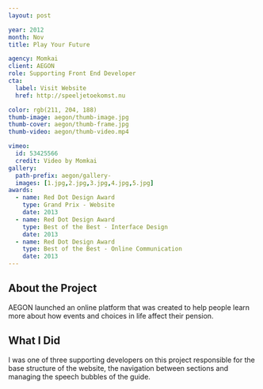 ```yaml
---
layout: post

year: 2012
month: Nov
title: Play Your Future

agency: Momkai
client: AEGON
role: Supporting Front End Developer
cta:
  label: Visit Website
  href: http://speeljetoekomst.nu

color: rgb(211, 204, 188)
thumb-image: aegon/thumb-image.jpg
thumb-cover: aegon/thumb-frame.jpg
thumb-video: aegon/thumb-video.mp4

vimeo:
  id: 53425566
  credit: Video by Momkai
gallery:
  path-prefix: aegon/gallery-
  images: [1.jpg,2.jpg,3.jpg,4.jpg,5.jpg]
awards:
  - name: Red Dot Design Award
    type: Grand Prix - Website
    date: 2013
  - name: Red Dot Design Award
    type: Best of the Best - Interface Design
    date: 2013
  - name: Red Dot Design Award
    type: Best of the Best - Online Communication
    date: 2013
---
```


About the Project
-----------------
AEGON launched an online platform that was created to help people learn more about how events and choices in life affect their pension.

What I Did
----------
I was one of three supporting developers on this project responsible for the base structure of the website, the navigation between sections and managing the speech bubbles of the guide.